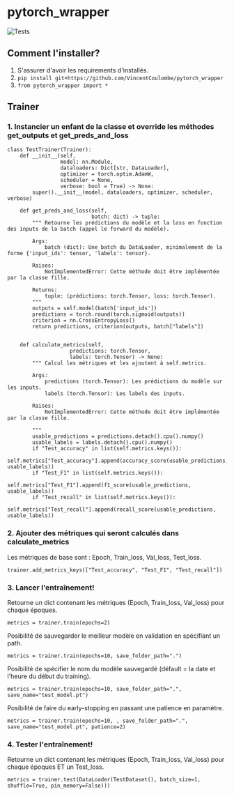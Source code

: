 # pytorch_wrapper
![Tests](https://github.com/VincentCoulombe/pytorch_wrapper/actions/workflows/tests.yml/badge.svg)
## Comment l'installer?
1. S'assurer d'avoir les requirements d'installés.
2. `pip install git+https://github.com/VincentCoulombe/pytorch_wrapper`
3. `from pytorch_wrapper import *`

## Trainer  

### 1. Instancier un enfant de la classe et override les méthodes get_outputs et get_preds_and_loss
```
class TestTrainer(Trainer):
    def __init__(self,
                 model: nn.Module,
                 dataloaders: Dict[str, DataLoader],
                 optimizer = torch.optim.AdamW,
                 scheduler = None,
                 verbose: bool = True) -> None:
        super().__init__(model, dataloaders, optimizer, scheduler, verbose)
        
    def get_preds_and_loss(self,
                           batch: dict) -> tuple:
        """ Retourne les prédictions du modèle et la loss en fonction des inputs de la batch (appel le forward du modèle).

        Args:
            batch (dict): Une batch du DataLoader, minimalement de la forme {'input_ids': tensor, 'labels': tensor}.

        Raises:
            NotImplementedError: Cette méthode doit être implémentée par la classe fille.

        Returns:
            tuple: (prédictions: torch.Tensor, loss: torch.Tensor).
        """
        outputs = self.model(batch['input_ids'])
        predictions = torch.round(torch.sigmoid(outputs)) 
        criterion = nn.CrossEntropyLoss()
        return predictions, criterion(outputs, batch["labels"])
    
    
    def calculate_metrics(self,
                    predictions: torch.Tensor,
                    labels: torch.Tensor) -> None:
        """ Calcul les métriques et les ajoutent à self.metrics.

        Args:
            predictions (torch.Tensor): Les prédictions du modèle sur les inputs.
            labels (torch.Tensor): Les labels des inputs.

        Raises:
            NotImplementedError: Cette méthode doit être implémentée par la classe fille.

        """
        usable_predictions = predictions.detach().cpu().numpy()
        usable_labels = labels.detach().cpu().numpy()
        if "Test_accuracy" in list(self.metrics.keys()):
            self.metrics["Test_accuracy"].append(accuracy_score(usable_predictions, usable_labels))
        if "Test_F1" in list(self.metrics.keys()):
            self.metrics["Test_F1"].append(f1_score(usable_predictions, usable_labels))
        if "Test_recall" in list(self.metrics.keys()):
            self.metrics["Test_recall"].append(recall_score(usable_predictions, usable_labels))
```

### 2. Ajouter des métriques qui seront calculés dans calculate_metrics

Les métriques de base sont : Epoch, Train_loss, Val_loss, Test_loss.
```
trainer.add_metrics_keys(["Test_accuracy", "Test_F1", "Test_recall"])
```

### 3. Lancer l'entraînement!

Retourne un dict contenant les métriques (Epoch, Train_loss, Val_loss) pour chaque époques.
```
metrics = trainer.train(epochs=2)
```

Posibilité de sauvegarder le meilleur modèle en validation en spécifiant un path.
```
metrics = trainer.train(epochs=10, save_folder_path=".")
```

Posibilité de spécifier le nom du modèle sauvegardé (défault = la date et l'heure du début du training).
```
metrics = trainer.train(epochs=10, save_folder_path=".", save_name="test_model.pt")
```

Posibilité de faire du early-stopping en passant une patience en paramètre.
```
metrics = trainer.train(epochs=10, , save_folder_path=".", save_name="test_model.pt", patience=2)
```
 
### 4. Tester l'entraînement!

Retourne un dict contenant les métriques (Epoch, Train_loss, Val_loss) pour chaque époques ET un Test_loss.
```
metrics = trainer.test(DataLoader(TestDataset(), batch_size=1, shuffle=True, pin_memory=False)))
```


